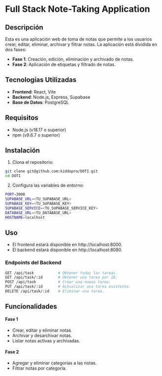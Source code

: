 # Full Stack Note-Taking Application

## Descripción

Esta es una aplicación web de toma de notas que permite a los usuarios crear, editar, eliminar, archivar y filtrar notas. La aplicación está dividida en dos fases:

- **Fase 1**: Creación, edición, eliminación y archivado de notas.
- **Fase 2**: Aplicación de etiquetas y filtrado de notas.

## Tecnologías Utilizadas

- **Frontend**: React, Vite
- **Backend**: Node.js, Express, Supabase
- **Base de Datos**: PostgreSQL

## Requisitos

- Node.js (v18.17 o superior)
- npm (v9.6.7 o superior)

## Instalación

1. Clona el repositorio:

```sh
git clone git@github.com:kiddopro/DOTI.git
cd DOTI
```

2. Configura las variables de entorno:

```sh
PORT=3000
SUPABASE_URL=<TU_SUPABASE_URL>
SUPABASE_KEY=<TU_SUPABASE_KEY>
SUPABASE_SERVICE=<TU_SUPABASE_SERVICE_KEY>
DATABASE_URL=<TU_DATABASE_URL>
HOSTNAME=localhost
```

## Uso
- El frontend estará disponible en http://localhost:8000.
- El backend estará disponible en http://localhost:8080.
### Endpoints del Backend
```sh
GET /api/task           # Obtener todas las tareas.
GET /api/task/:id       # Obtener una tarea por ID.
POST /api/task          # Crear una nueva tarea.
PUT /api/task/:id       # Actualizar una tarea existente.
DELETE /api/task/:id    # Eliminar una tarea.
```
## Funcionalidades
#### Fase 1
- Crear, editar y eliminar notas.
- Archivar y desarchivar notas.
- Listar notas activas y archivadas.
#### Fase 2
- Agregar y eliminar categorías a las notas.
- Filtrar notas por categoría.
